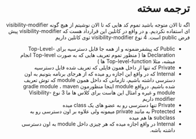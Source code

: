<div dir="rtl">

# ترجمه سخته

اگه تا الان متوجه باشید تموم کد هایی که تا الان نوشیتم از هیچ گونه visibility-modifier ای استفاده نکردیم. و در واقع در کاتلین این قرارداد هست که visibility-modifier پیش فرض public است.
4 نوع visibility-modifier توی کاتلین داریم
-	Public که پیشفرضمونه و از همه جا قابل دسترسیه
برای Top-Level-Declaration ها ( منظور تموم تعریف هایی که به صورت Top-level انجام میشه، مثلا Top-level-function ها )
-	Private که تنها از داخل همون فایلی که تعریف شده قابل دسترسیه
-	Internal که در واقع این اجازه رو میده که از هرجای برنامه بتونیم به اون دسترسی داشته باشیم، تازمانی که داخل همون module که توش تعریف شده باشیم. درواقع module اینجا منظورمون gradle module ، maven module و غیره و امثال این هاست
برای کلاس ها ما 3 نوع Visibility-modifier داریم
-	Private تنها دسترسی رو به عضو های یک class میده
-	Protected به مانند private میمونه ولی علاوه بر اون دسترسی رو به subclass ها هم میده
-	Internal در واقع اجازه میده که هر چیزی داخل module به اون دسترسی داشته باشه.
